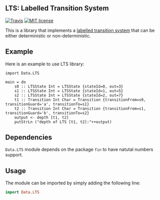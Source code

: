 ## LTS: Labelled Transition System
[![Travis](https://api.travis-ci.com/ajayeeralla/LTS.svg?branch=master)](https://travis-ci.com/github/ajayeeralla/LTS)
[![MIT license](https://img.shields.io/badge/license-MIT-blue.svg)](https://github.com/ajayeeralla/LTS/edit/master/LICENSE)

This is a library that implements a [labelled transition system](https://en.wikipedia.org/wiki/Transition_system) that can be either deterministic or non-deterministic.

## Example

Here is an example to use LTS library:

```
import Data.LTS

main = do
    s0 :: LTSState Int = LTSState {stateId=0, out=3}
    s1 :: LTSState Int = LTSState {stateId=1, out=5}
    s2 :: LTSState Int = LTSState {stateId=2, out=7}
    t1 :: Transition Int Char = Transition {transitionFrom=s0, transitionGuard='a', transitionTo=s1}
    t2 :: Transition Int Char = Transition {transitionFrom=s1, transitionGuard='b', transitionTo=s2}
    output <- depth [t1, t2]
    putStrLn ("depth of LTS [t1, t2]:"++output)
```
## Dependencies
`Data.LTS` module depends on the package `fin` to have natutal numbers support.
## Usage
The module can be imported by simply adding the following line:
~~~ haskell
import Data.LTS
~~~
